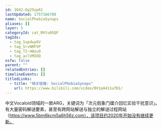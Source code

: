 ```yaml
---
id: 1042-6g25op61
lastUpdated: 1757166788
name: SocialPhobiaSynaps
aliases: []
layer: 5
categoryId: cat_MXtv05QF
tagIds:
  - tag_Sxpdwy6V
  - tag_5rvNRFVP
  - tag_T2-H0ou9
  - tag_aclVMIOQ
nsfw: false
parent: ""
relatedEntries: []
timelineEvents: []
titledLinks:
  - title: "相关链接: SocialPhobiaSynaps"
    url: https://www.bilibili.com/video/BV1q4411u7D1/
---
```


中文Vocaloid领域的一款ARG，关键词为「次元假象门媒介回忆实验干扰意识」。有大量密码解谜要素，甚至有跨网站解谜与独立的解谜过程网站（https://www.5bm6kcm5a6h56z.com），该项目约2020年开始没有继续更新。